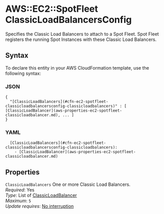 # AWS::EC2::SpotFleet ClassicLoadBalancersConfig<a name="aws-properties-ec2-spotfleet-classicloadbalancersconfig"></a>

Specifies the Classic Load Balancers to attach to a Spot Fleet\. Spot Fleet registers the running Spot Instances with these Classic Load Balancers\.

## Syntax<a name="aws-properties-ec2-spotfleet-classicloadbalancersconfig-syntax"></a>

To declare this entity in your AWS CloudFormation template, use the following syntax:

### JSON<a name="aws-properties-ec2-spotfleet-classicloadbalancersconfig-syntax.json"></a>

```
{
  "[ClassicLoadBalancers](#cfn-ec2-spotfleet-classicloadbalancersconfig-classicloadbalancers)" : [ [ClassicLoadBalancer](aws-properties-ec2-spotfleet-classicloadbalancer.md), ... ]
}
```

### YAML<a name="aws-properties-ec2-spotfleet-classicloadbalancersconfig-syntax.yaml"></a>

```
  [ClassicLoadBalancers](#cfn-ec2-spotfleet-classicloadbalancersconfig-classicloadbalancers): 
    - [ClassicLoadBalancer](aws-properties-ec2-spotfleet-classicloadbalancer.md)
```

## Properties<a name="aws-properties-ec2-spotfleet-classicloadbalancersconfig-properties"></a>

`ClassicLoadBalancers`  <a name="cfn-ec2-spotfleet-classicloadbalancersconfig-classicloadbalancers"></a>
One or more Classic Load Balancers\.  
*Required*: Yes  
*Type*: List of [ClassicLoadBalancer](aws-properties-ec2-spotfleet-classicloadbalancer.md)  
*Maximum*: `5`  
*Update requires*: [No interruption](https://docs.aws.amazon.com/AWSCloudFormation/latest/UserGuide/using-cfn-updating-stacks-update-behaviors.html#update-no-interrupt)